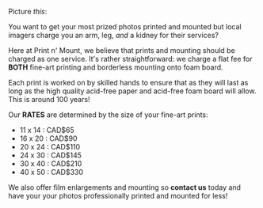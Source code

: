 Picture *this*: 

You want to get your most prized photos printed and mounted but local imagers charge you an arm, leg, *and* a kidney for their services?

Here at Print n' Mount, we believe that prints and mounting should be charged as one service. It's rather straightforward: we charge a flat fee for **BOTH** fine-art printing and borderless mounting onto foam board. 

Each print is worked on by skilled hands to ensure that as they will last as long as the high quality acid-free paper and acid-free foam board will allow. This is around 100 years!

Our **RATES** are determined by the size of your fine-art prints:

* 11 x 14 : CAD$65
* 16 x 20 : CAD$90
* 20 x 24 : CAD$110
* 24 x 30 : CAD$145
* 30 x 40 : CAD$210
* 40 x 50 : CAD$330

We also offer film enlargements and mounting so **contact us** today and have your your photos professionally printed and mounted for less! 
